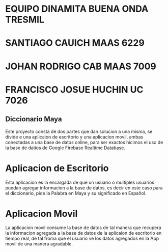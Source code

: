 # EQUIPO DINAMITA BUENA ONDA TRESMIL

# SANTIAGO CAUICH MAAS 6229
# JOHAN RODRIGO CAB MAAS 7009
# FRANCISCO JOSUE HUCHIN UC 7026

## Diccionario Maya

Este proyecto consta de dos partes que dan solucion a una misma, se divide e una aplicaion de escritorio y una aplicacion movil, ambas conectadas a una base de datos online, para ser exactos hicimos el uso de la base de datios de Google Firebase Realtime Database.

# Aplicacion de Escritorio

Esta aplicacion es la encargada de que un usuario o multiples usuarios puedan agregar informacion a la base de datos, es decir en este caso para el diccionario, pide la Palabra en Maya y su significado en Español.

# Aplicacion Movil

La aplicacion movil consume la base de datos de tal manera que recupera la informacion agregada a la base de datos de la aplicaion de escritorio en tiempo real, de tal froma que el usuario ve los datos agregados en la App movil de una manera agradable.